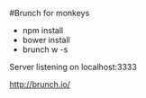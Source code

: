 #Brunch for monkeys

- npm install
- bower install
- brunch w -s

Server listening on localhost:3333

http://brunch.io/